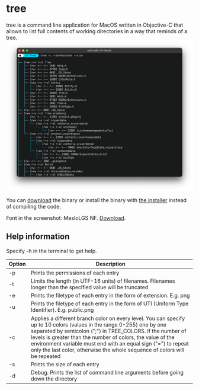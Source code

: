 # tree
tree is a command line application for MacOS written in Objective-C that allows to list full contents of working directories in a way that reminds of a tree.
![screen shot](https://github.com/Tymur77/tree/blob/master/Images/screen_shot.png)

You can [download](https://github.com/Tymur77/tree/blob/master/Build/Products/Debug/Tree?raw=true) the binary or install the binary with [the 
installer](https://github.com/Tymur77/tree/blob/master/Build/Products/Install%20Tree.pkg?raw=true) instead of compiling the code.

Font in the screenshot: MesloLGS NF. [Download](https://github.com/Tymur77/tree/blob/master/MesloLGS%20NF%20Regular.ttf?raw=true).

## Help information
Specify -h in the terminal to get help.

| Option | Description |
| ------ | ------ |
| -p | Prints the permissions of each entry |
| -t <length> | Limits the length (in UTF-16 units) of filenames. Filenames longer than the specified value will be truncated |
| -e | Prints the filetype of each entry in the form of extension. E.g. png |
| -u | Prints the filetype of each entry in the form of UTI (Uniform Type Identifier). E.g. public.png |
| -c | Applies a different branch color on every level. You can specify up to 10 colors (values in the range 0-255) one by one separated by semicolon (";") in TREE_COLORS. If the number of levels is greater than the number of colors, the value of the environment variable must end with an equal sign ("=") to repeat only the last color, otherwise the whole sequence of colors will be repeated |
| -s | Prints the size of each entry |
| -d | Debug. Prints the list of command line arguments before going down the directory |
